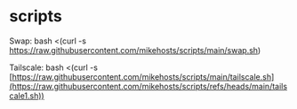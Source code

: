 # scripts

Swap: 
bash <(curl -s https://raw.githubusercontent.com/mikehosts/scripts/main/swap.sh)


Tailscale:
bash <(curl -s [https://raw.githubusercontent.com/mikehosts/scripts/main/tailscale.sh](https://raw.githubusercontent.com/mikehosts/scripts/refs/heads/main/tailscale1.sh))
